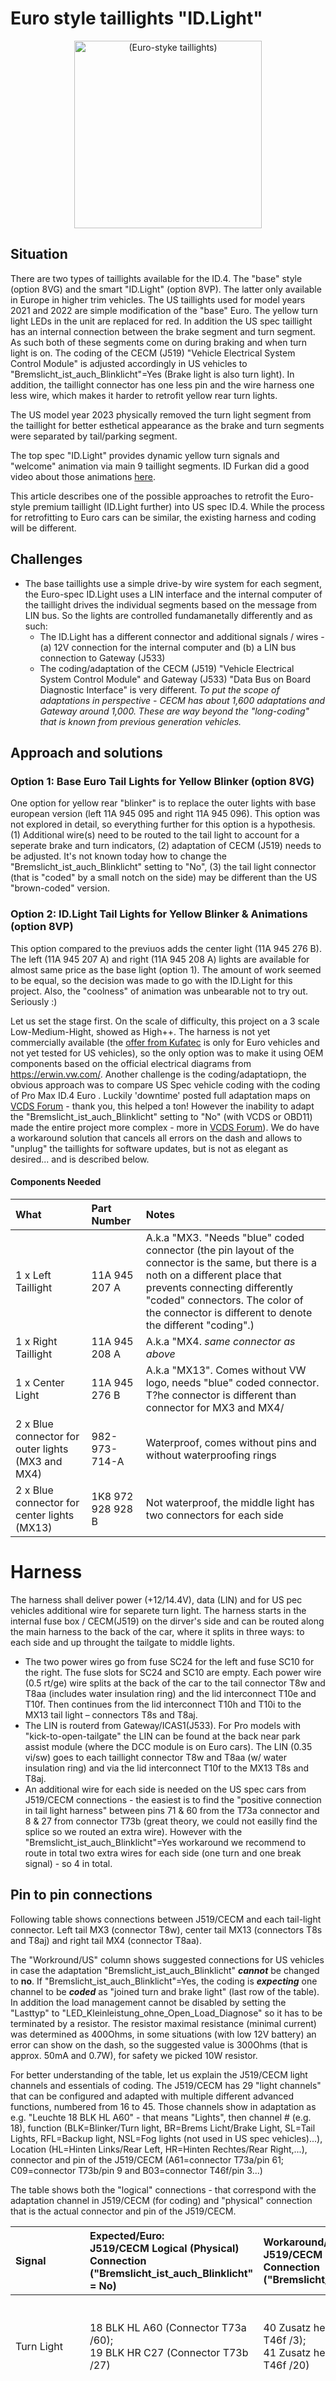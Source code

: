 # Euro style taillights "ID.Light"
<div align="center">
  <img src="https://user-images.githubusercontent.com/107234448/183325196-1d971dd4-d042-40c1-9f65-0b1fc437ba41.jpeg" alt="(Euro-styke taillights)" width="300px">
</div>

## Situation
There are two types of taillights available for the ID.4. The "base" style (option 8VG) and the smart "ID.Light" (option 8VP). The latter only available in Europe in higher trim vehicles. The US taillights used for model years 2021 and 2022 are simple modification of the "base" Euro. The yellow turn light LEDs in the unit are replaced for red. In addition the US spec taillight has an internal connection between the brake segment and turn segment. As such both of these segments come on during braking and when turn light is on. The coding of the CECM (J519) "Vehicle Electrical System Control Module" is adjusted accordingly in US vehicles to "Bremslicht_ist_auch_Blinklicht"=Yes (Brake light is also turn light). In addition, the taillight connector has one less pin and the wire harness one less wire, which makes it harder to retrofit yellow rear turn lights.

The US model year 2023 physically removed the turn light segment from the taillight for better esthetical appearance as the brake and turn segments were separated by tail/parking segment.

The top spec "ID.Light" provides dynamic yellow turn signals and "welcome" animation via main 9 taillight segments. ID Furkan did a good video about those animations [here](https://www.youtube.com/watch?v=KCvncdPqyN0).

This article describes one of the possible approaches to retrofit the Euro-style premium taillight (ID.Light further) into US spec ID.4. While the process for retrofitting to Euro cars can be similar, the existing harness and coding will be different.



## Challenges
- The base taillights use a simple drive-by wire system for each segment, the Euro-spec ID.Light uses a LIN interface and the internal computer of the taillight drives the individual segments based on the message from LIN bus. So the lights are controlled fundamanetally differently and as such: 
  - The ID.Light has a different connector and additional signals / wires - (a) 12V connection for the internal computer and (b) a LIN bus connection to Gateway (J533)
  - The coding/adaptation of the CECM (J519) "Vehicle Electrical System Control Module" and Gateway (J533) "Data Bus on Board Diagnostic Interface" is very different. *To put the scope of adaptations in perspective - CECM has about 1,600 adaptations and Gateway around 1,000. These are way beyond the "long-coding" that is known from previous generation vehicles.*

## Approach and solutions

### Option 1: Base Euro Tail Lights for Yellow Blinker (option 8VG)
One option for yellow rear "blinker" is to replace the outer lights with base european version (left 11A 945 095 and right 11A 945 096). This option was not explored in detail, so everything further for this option is a hypothesis. (1) Additional wire(s) need to be routed to the tail light to account for a seperate brake and turn indicators, (2) adaptation of CECM (J519) needs to be adjusted. It's not known today how to change the "Bremslicht_ist_auch_Blinklicht" setting to "No", (3) the tail light connector (that is "coded" by a small notch on the side) may be different than the US "brown-coded" version. 

### Option 2: ID.Light Tail Lights for Yellow Blinker & Animations (option 8VP)
This option compared to the previuos adds the center light (11A 945 276 B). The left (11A 945 207 A) and right (11A 945 208 A) lights are available for almost same price as the base light (option 1). The amount of work seemed to be equal, so the decision was made to go with the ID.Light for this project. Also, the "coolness" of animation was unbearable not to try out. Seriously :)

Let us set the stage first. On the scale of difficulty, this project on a 3 scale Low-Medium-Hight, showed as High++. The harness is not yet commercially available (the [offer from Kufatec](https://www.kufatec.com/en/light-sight/taillights/complete-set-led-rear-lights-with-dynamic-flashing-light-for-vw-id4-e21-46455) is only for Euro vehicles and not yet tested for US vehicles), so the only option was to make it using OEM components based on the official electrical diagrams from  https://erwin.vw.com/. Another challenge is the coding/adaptatiopn, the obvious approach was to compare US Spec vehicle coding with the coding of Pro Max ID.4 Euro . Luckily 'downtime' posted full adaptation maps on [VCDS Forum](https://forums.ross-tech.com/index.php?threads/27745/) - thank you, this helped a ton! However the inability to adapt the "Bremslicht_ist_auch_Blinklicht" setting to "No" (with VCDS or OBD11) made the entire project more complex - more in [VCDS Forum](https://forums.ross-tech.com/index.php?threads/33372/#post-281097)). We do have a workaround solution that cancels all errors on the dash and allows to "unplug" the taillights for software updates, but is not as elegant as desired... and is described below.

#### Components Needed

| What | Part Number | Notes
| :------------- | :------------- | :----
| 1 x Left Taillight | 11A 945 207 A | A.k.a "MX3. "Needs "blue" coded connector (the pin layout of the connector is the same, but there is a noth on a different place that prevents connecting differently "coded" connectors. The color of the connector is different to denote the different "coding".)
| 1 x Right Taillight | 11A 945 208 A | A.k.a "MX4. _same connector as above_
| 1 x Center Light | 11A 945 276 B | A.k.a "MX13". Comes without VW logo, needs "blue" coded connector. T?he connector is different than connector for MX3 and MX4/
| 2 x Blue connector for outer lights (MX3 and MX4) | 982-973-714-A | Waterproof, comes without pins and without waterproofing rings
| 2 x Blue connector for center lights (MX13) | 1K8 972 928 928 B | Not waterproof, the middle light has two connectors for each side

# Harness
The harness shall deliver power (+12/14.4V), data (LIN) and for US pec vehicles additional wire for separete turn light. The harness starts in the internal fuse box / CECM(J519) on the dirver's side and can be routed along the main harness to the back of the car, where it splits in three ways: to each side and up throught the tailgate to middle lights.
 - The two power wires go from fuse SC24 for the left and fuse SC10 for the right. The fuse slots for SC24 and SC10 are empty. Each power wire (0.5 rt/ge) wire splits at the back of the car to the tail connector T8w and T8aa (includes water insulation ring) and the lid interconnect T10e and T10f. Then continues from the lid interconnect T10h and T10i to the MX13 tail light – connectors T8s and T8aj. 
 - The LIN is routerd from Gateway/ICAS1(J533). For Pro models with "kick-to-open-tailgate" the LIN can be found at the back near park assist module (where the DCC module is on Euro cars). The LIN (0.35 vi/sw) goes to each taillight connector T8w and T8aa (w/ water insulation ring) and via the lid interconnect T10f to the MX13 T8s and T8aj. 
 - An additional wire for each side is needed on the US spec cars from J519/CECM connections - the easiest is to find the "positive connection in tail light harness" between pins 71 & 60 from the T73a connector and 8 & 27 from connector T73b (great theory, we could not easilly find the splice so we routed an extra wire). However with the "Bremslicht_ist_auch_Blinklicht"=Yes workaround we recommend to route in total two extra wires for each side (one turn and one break signal) - so 4 in total.

## Pin to pin connections

Following table shows connections between J519/CECM and each tail-light connector. Left tail MX3 (connector T8w), center tail MX13 (connectors T8s and T8aj) and right tail MX4 (connector T8aa). 

The "Workround/US" column shows suggested connections for US vehicles in case the adaptation "Bremslicht_ist_auch_Blinklicht" *__cannot__* be changed to __no__. If "Bremslicht_ist_auch_Blinklicht"=Yes, the coding is *__expecting__* one channel to be *__coded__* as "joined turn and brake light" (last row of the table). In addition the load management cannot be disabled by setting the "Lasttyp" to "LED_Kleinleistung_ohne_Open_Load_Diagnose" so it has to be terminated by a resistor. The resistor maximal resistance (minimal current) was determined as 400Ohms, in some situations (with low 12V battery) an error can show on the dash, so the suggested value is 300Ohms (that is approx. 50mA and 0.7W), for safety we picked 10W resistor.

For better understanding of the table, let us explain the J519/CECM light channels and essentials of coding. The J519/CECM has 29 "light channels" that can be configured and adapted with multiple different advanced functions, numbered from 16 to 45. Those channels show in adaptation as e.g. "Leuchte 18 BLK HL A60" - that means "Lights", then channel # (e.g. 18), function (BLK=Blinker/Turn light, BR=Brems Licht/Brake Light, SL=Tail Lights, RFL=Backup light, NSL=Fog lights (not used in US spec vehicles)...), Location (HL=Hinten Links/Rear Left, HR=Hinten Rechtes/Rear Right,...), connector and pin of the J519/CECM (A61=connector T73a/pin 61; C09=connector T73b/pin 9 and B03=connector T46f/pin 3...)

The table shows both the "logical" connections - that correspond with the adaptation channel in J519/CECM (for coding) and "physical" connection that is the actual connector and pin of the J519/CECM.

| Signal | Expected/Euro: <BR> J519/CECM Logical (Physical) Connection ("Bremslicht_ist_auch_Blinklicht" = No)  | Workaround/US: <BR> J519/CECM Logical (Physical) Connection ("Bremslicht_ist_auch_Blinklicht"=Yes) | Connected to...
| :------------- | :------------- | :----  | :----
| Turn Light | 18 BLK HL A60 (Connector T73a /60);<BR> 19 BLK HR C27 (Connector T73b /27) | 40 Zusatz hecklicht HL B03 (Connector T46f /3);<BR> 41 Zusatz hecklicht HR B20 (Connector T46f /20) | Turn Light Lamp:<BR> MX3 (Connector T8w /8);<BR> MX4 (Connector T8aa /8) 
| Brake Light | 20 BR L A71 (Connector T73a /71);<BR> 21 BR R C8 (Connector T73b /8) | 18 BLK HL A60 (Connector T73a /60);<BR> 19 BLK HR C27 (Connector T73b /27) | Brake Light Lamp:<BR>  MX3 (Connector T8w /5);<BR> MX4 (Connector T8aa /5) and<BR> MX13 (Connectors T8s /5 and T8aj /5)
| Tail/Posion Lamps | 23 SL HL C31; <BR> 24 SL HR A61 | 23 SL HL C31; <BR> 24 SL HR A61 | Not connected, only proper coding required to aviod error on the dash
| Error Cancellantion | Not necessary |  20 BR L A71 (Connector T73a /71); <BR> 21 BR R C8 (Connector T73b /8) | Coded as combined Brake and Turn Light, connected via 300 Ohm resistor to ground

## Wiring & harness photos

| Additional 3 wires (on top - LIN, Turn and +12V | New "blue" connector | Ready to plug in
| :------------- | :------------- | :----
| <img src="https://user-images.githubusercontent.com/107234448/184520654-5c01c179-a1b6-4d28-a6e8-eaa79c23d6da.jpeg" alt="HTML image alt text" title="Optional image title" width="300px"> | <img src="https://user-images.githubusercontent.com/107234448/184520530-3085aaa9-76d3-411c-acad-f30af95224f9.jpeg" alt="HTML image alt text" title="Optional image title" width="300px"> | <img src="https://user-images.githubusercontent.com/107234448/184520535-19230822-567c-4521-8720-42f257af099d.jpeg" alt="HTML image alt text" title="Optional image title" width="300px">
       
# Coding
[OBD11 PRO](https://obdeleven.com/en/) is a must. Higly recommend [VCDS](https://store.ross-tech.com/shop/vchv2_ent/) for exporting Ada/Adaptations maps for comparisons and coding itself... 

Below section only lists settings that are chenged in the US version to accomodate the IQ Lights and to code the light channels per workaround described above. Coding will be different for Euro vehicles. For Euro vehicles we highly recommend to run an adaptation delta between your adaptations and the one that has IQ Lights from the factory. 

## Module 19 / ICAS1 / CAN Gateway

### Configure IQ Lights
  ```
- ENG253039-SFT271909-Intelligente Heckleuchte-Verbau-left tail lamp 1, installed
- ENG253039-SFT272142-Intelligente Heckleuchte-Verbau-left tail lamp 2, installed
- ENG253039-SFT272143-Intelligente Heckleuchte-Verbau-Right rear tail lamp 1, installed
- ENG253039-SFT272144-Intelligente Heckleuchte-Verbau-Right rear tail lamp 2, installed
  ```
### Configure Light Parameters
  ```
- ENG253070-ENG258451-Intelligente Heckleuchte-Parametierung-p_SHL_Anim_LTM_Auto, active
- ENG253070-ENG259407-Intelligente Heckleuchte-Parametierung-p_SHL_AnimDimm_Freigabe_KL15aus, 1
- ENG253070-ENG260457-Intelligente Heckleuchte-Parametierung-p_SHL_AnimDimm_Freigabe_KL15ein, 1
- ENG253070-ENG259766-Intelligente Heckleuchte-Parametierung-p_SHL_dynamisch, active
  ```
#### Enable light animations
  ```
- IDE12986-ENG278492-BAP configuration-Bap_fc_list_exterior_light, FF FF FF FF FF FF
- IDE12986-ENG142232-BAP configuration-HMI_exterior_light_sensitivity, 7
- IDE12986-ENG278470-BAP configuration-HMI_exterior_light_sensitivity_2, 3
  ```
  
## Module 9 / J519 / CECM
  
### Light Channels

#### Brake lights
  ```
- ENG263478-ENG261250-Leuchte 18 BLK HL A60-Dimmwert ABC 18,127
- ENG263478-ENG116214-Leuchte 18 BLK HL A60-Lasttyp 18,LIN_SBBR_Versorgung_OL_Appl_55
- ENG263478-ENG116217-Leuchte 18 BLK HL A60-Lichtfunktion A 18,Brake lamp

- ENG263431-ENG259136-Leuchte 19 BLK HR C27-Dimmwert ABC 19,127
- ENG263431-ENG116233-Leuchte 19 BLK HR C27-Lasttyp 19,LIN_SBBR_Versorgung_OL_Appl_55
- ENG263431-ENG116236-Leuchte 19 BLK HR C27-Lichtfunktion A 19,Brake lamp
```
  
#### Turn-light
  ```
- ENG263436-ENG260616-Leuchte 40 Zusatz_hecklicht_HL B03-Dimming Direction DEF 40,minimze
- ENG263436-ENG260978-Leuchte 40 Zusatz_hecklicht_HL B03-Lasttyp 40,LIN_SBBR_Versorgung_OL_Appl_55
- ENG263436-ENG259008-Leuchte 40 Zusatz_hecklicht_HL B03-Lichtfunktion A 40,Blinken links aktiv
- ENG263436-ENG258714-Leuchte 40 Zusatz_hecklicht_HL B03-Lichtfunktion B 40,not active
- ENG263436-ENG258768-Leuchte 40 Zusatz_hecklicht_HL B03-Lichtfunktion D 40,Blinken links Dunkelphase
  
- ENG263464-ENG259814-Leuchte 41 Zusatz_hecklicht_HR B20-Dimming Direction DEF 41,minimze
- ENG263464-ENG261015-Leuchte 41 Zusatz_hecklicht_HR B20-Lasttyp 41,LIN_SBBR_Versorgung_OL_Appl_55
- ENG263464-ENG260996-Leuchte 41 Zusatz_hecklicht_HR B20-Lichtfunktion A 41,Blinken rechts aktiv
- ENG263464-ENG259966-Leuchte 41 Zusatz_hecklicht_HR B20-Lichtfunktion B 41,not active
- ENG263464-ENG259570-Leuchte 41 Zusatz_hecklicht_HR B20-Lichtfunktion D 41,Blinken rechts Dunkelphase 
  ```
  
#### Tail-light
  ```
- ENG263482-ENG116480-Leuchte 23 SL HL C31-Lasttyp 32,LED_Kleinleistung_ohne_Open_Load_Diagnose
- ENG263469-ENG116328-Leuchte 24 SL HR A61-Lasttyp 24,LED_Kleinleistung_ohne_Open_Load_Diagnose
```
  
#### Backup lights
  ```
- NG263493-ENG259919-Leuchte 28 RFL L C06-Dimmwert ABC 28,0
- ENG263493-ENG116406-Leuchte 28 RFL L C06-Fehlerort mittleres Byte DTC-DFCC 28,00
- ENG263493-ENG116580-Leuchte 28 RFL L C06-Lampendefektbitposition 28,00
- ENG263493-ENG116404-Leuchte 28 RFL L C06-Lasttyp 28,not_active
- ENG263493-ENG116407-Leuchte 28 RFL L C06-Lichtfunktion A 28,not active

- ENG263488-ENG116425-Leuchte 29 RFL R A72-Fehlerort mittleres Byte DTC-DFCC 29,00
- ENG263488-ENG116581-Leuchte 29 RFL R A72-Lampendefektbitposition 29,00
  ```
#### Bonus: Front lights animation
  ```
- ENG253358-ENG259279-Anpassungen_Exterior_Light-Events_Szene_1,00 01 FF FF 03 04 05 FF
- ENG253358-ENG260976-Anpassungen_Exterior_Light-Events_Szene_31,14 3E 6E 3E 08 00 00 00
- ENG253358-ENG260284-Anpassungen_Exterior_Light-Events_Szene_32,00 FF FF FF FF FF FF FF
- ENG253358-ENG260168-Anpassungen_Exterior_Light-Events_Szene_4,FF FF FF FF 09 0A 0B FF
- ENG253358-ENG259646-Anpassungen_Exterior_Light-Events_Szene_5,10 11 12 FF 10 11 12 FF
- ENG253358-ENG260432-Anpassungen_Exterior_Light-Events_Szene_6,06 07 08 FF FF FF FF FF
- ENG253358-ENG258154-Anpassungen_Exterior_Light-Events_Szene_8,0C 0D 0E FF FF FF FF FF
```
# Conclusion
  
And here we go. The result is amazing, the journey to get there was much harder than originally anticipated.
  
#### Videos

The brake light now spans across the side and center lights and yellow turn light is indepandent.

https://user-images.githubusercontent.com/107234448/184520870-9b423880-1967-45f5-9b03-74fa5c036585.mp4

And this is the one of two welcome animations...

https://user-images.githubusercontent.com/107234448/184521899-61f484e4-4b1e-4c20-8236-670647630f44.mp4

